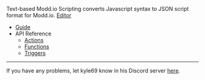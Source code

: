 <title>Docs</title>

Text-based Modd.io Scripting converts Javascript syntax to JSON script format for Modd.io.
[Editor](/)

- [Guide](#guide)
- API Reference
  - [Actions](#api-actions)
  - [Functions](#api-functions)
  - [Triggers](#api-triggers)

---
If you have any problems, let kyle69 know in his Discord server [here](https://discord.gg/U9xyS5S).